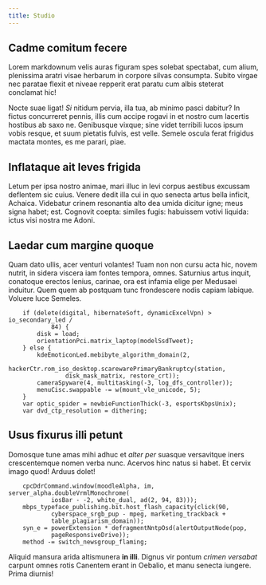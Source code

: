 ```yaml
---
title: Studio
---
```


## Cadme comitum fecere

Lorem markdownum velis auras figuram spes solebat spectabat, cum alium,
plenissima aratri visae herbarum in corpore silvas consumpta. Subito virgae nec
paratae flexit et niveae repperit erat paratu cum albis steterat conclamat hic!

Nocte suae ligat! *Si* nitidum pervia, illa tua, ab minimo pasci dabitur? In
fictus concurreret pennis, illis cum accipe rogavi in et nostro cum lacertis
hostibus ab saxo ne. Genibusque vixque; sine videt terribili lucos ipsum vobis
resque, et suum pietatis fulvis, est velle. Semele oscula ferat frigidus mactata
montes, es me parari, piae.

## Inflataque ait leves frigida

Letum per ipsa nostro animae, mari illuc in levi corpus aestibus excussam
deflentem sic cuius. Venere dedit illa cui in quo senecta artus bella inficit,
Achaica. Videbatur crinem resonantia alto dea umida dicitur igne; meus signa
habet; est. Cognovit coepta: similes fugis: habuissem votivi liquida: ictus visi
nostra me Adoni.

## Laedar cum margine quoque

Quam dato ullis, acer venturi volantes! Tuam non non cursu acta hic, novem
nutrit, in sidera viscera iam fontes tempora, omnes. Saturnius artus inquit,
conatoque erectos lenius, carinae, ora est infamia elige per Medusaei induitur.
Quem quem ab postquam tunc frondescere nodis capiam labique. Voluere luce
Semeles.

```
    if (delete(digital, hibernateSoft, dynamicExcelVpn) > io_secondary_led /
            84) {
        disk = load;
        orientationPci.matrix_laptop(modelSsdTweet);
    } else {
        kdeEmoticonLed.mebibyte_algorithm_domain(2,
                hackerCtr.rom_iso_desktop.scarewarePrimaryBankruptcy(station,
                disk_mask_matrix, restore_crt));
        cameraSpyware(4, multitasking(-3, log_dfs_controller));
        menuCisc.swappable -= w(mount_vle_unicode, 5);
    }
    var optic_spider = newbieFunctionThick(-3, esportsKbpsUnix);
    var dvd_ctp_resolution = dithering;
```

## Usus fixurus illi petunt

Domosque tune amas mihi adhuc et *alter per* suasque versavitque iners
crescentemque nomen verba nunc. Acervos hinc natus si habet. Et cervix imago
quod! Arduus dolet!

```
    cpcDdrCommand.window(moodleAlpha, im, server_alpha.doubleVrmlMonochrome(
            iosBar - -2, white_dual, ad(2, 94, 83)));
    mbps_typeface_publishing.bit.host_flash_capacity(click(90,
            cyberspace_srgb_pup - mpeg, marketing_trackback +
            table_plagiarism_domain));
    syn_e = powerExtension * defragmentNntpOsd(alertOutputNode(pop,
            pageResponsiveDrive));
    method -= switch_newsgroup_flaming;
```

Aliquid mansura arida altismunera **in illi**. Dignus vir pontum *crimen
versabat* carpunt omnes rotis Canentem erant in Oebalio, et manu senecta
iungere. Prima diurnis!
